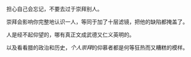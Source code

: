 担心自己会忘记，不要去过于崇拜别人。

崇拜会影响你完整地认识一人，等同于加了十层滤镜，把他的缺陷都掩盖了。

人是经不起仰望的，哪有真正文成武德又仁义英明的。

以及看看腊的政治和历史，*个人崇拜*的仰慕者都是何等狂热而又糟糕的模样。